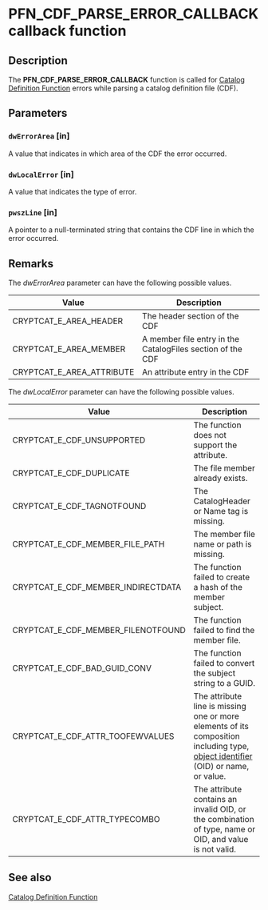 # PFN_CDF_PARSE_ERROR_CALLBACK callback function

## Description

The **PFN_CDF_PARSE_ERROR_CALLBACK** function is called for [Catalog Definition Function](https://learn.microsoft.com/windows/desktop/SecCrypto/cryptography-functions) errors while parsing a catalog definition file (CDF).

## Parameters

### `dwErrorArea` [in]

A value that indicates in which area of the CDF the error occurred.

### `dwLocalError` [in]

A value that indicates the type of error.

### `pwszLine` [in]

A pointer to a null-terminated string that contains the CDF line in which the error occurred.

## Remarks

The *dwErrorArea* parameter can have the following possible values.

| Value | Description |
| --- | --- |
| CRYPTCAT_E_AREA_HEADER | The header section of the CDF |
| CRYPTCAT_E_AREA_MEMBER | A member file entry in the CatalogFiles section of the CDF |
| CRYPTCAT_E_AREA_ATTRIBUTE | An attribute entry in the CDF |

The *dwLocalError* parameter can have the following possible values.

| Value | Description |
| --- | --- |
| CRYPTCAT_E_CDF_UNSUPPORTED | The function does not support the attribute. |
| CRYPTCAT_E_CDF_DUPLICATE | The file member already exists. |
| CRYPTCAT_E_CDF_TAGNOTFOUND | The CatalogHeader or Name tag is missing. |
| CRYPTCAT_E_CDF_MEMBER_FILE_PATH | The member file name or path is missing. |
| CRYPTCAT_E_CDF_MEMBER_INDIRECTDATA | The function failed to create a hash of the member subject. |
| CRYPTCAT_E_CDF_MEMBER_FILENOTFOUND | The function failed to find the member file. |
| CRYPTCAT_E_CDF_BAD_GUID_CONV | The function failed to convert the subject string to a GUID. |
| CRYPTCAT_E_CDF_ATTR_TOOFEWVALUES | The attribute line is missing one or more elements of its composition including type, [object identifier](https://learn.microsoft.com/windows/desktop/SecGloss/o-gly) (OID) or name, or value. |
| CRYPTCAT_E_CDF_ATTR_TYPECOMBO | The attribute contains an invalid OID, or the combination of type, name or OID, and value is not valid. |

## See also

[Catalog Definition Function](https://learn.microsoft.com/windows/desktop/SecCrypto/cryptography-functions)